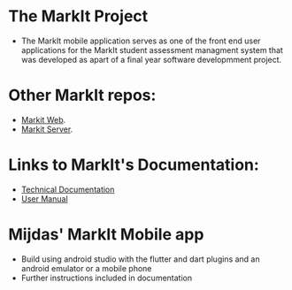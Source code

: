 # The MarkIt Project

* The MarkIt mobile application serves as one of the front end user applications for the MarkIt student assessment managment system that was developed as apart of a final year software developmment project.

# Other MarkIt repos:
  * [Markit Web](https://github.com/alexjp7/MijdasWeb).
  * [Markit Server](https://github.com/alexjp7/MijdasServer).

# Links to MarkIt's Documentation:
* [Technical Documentation](https://docs.google.com/document/d/1Z2MqpAQx7kH8sAXyBceEtuVXf-e3QI7tjFyjzcmygUM/edit?usp=sharing )
* [User Manual](https://docs.google.com/document/d/1u3mMrD9jspegA7CbiDzYNqmAJoSQUHNqry6Ky13ZLVE/edit?usp=sharing)


# Mijdas' MarkIt Mobile app
* Build using android studio with the flutter and dart plugins and an android emulator or a mobile phone
* Further instructions included in documentation
